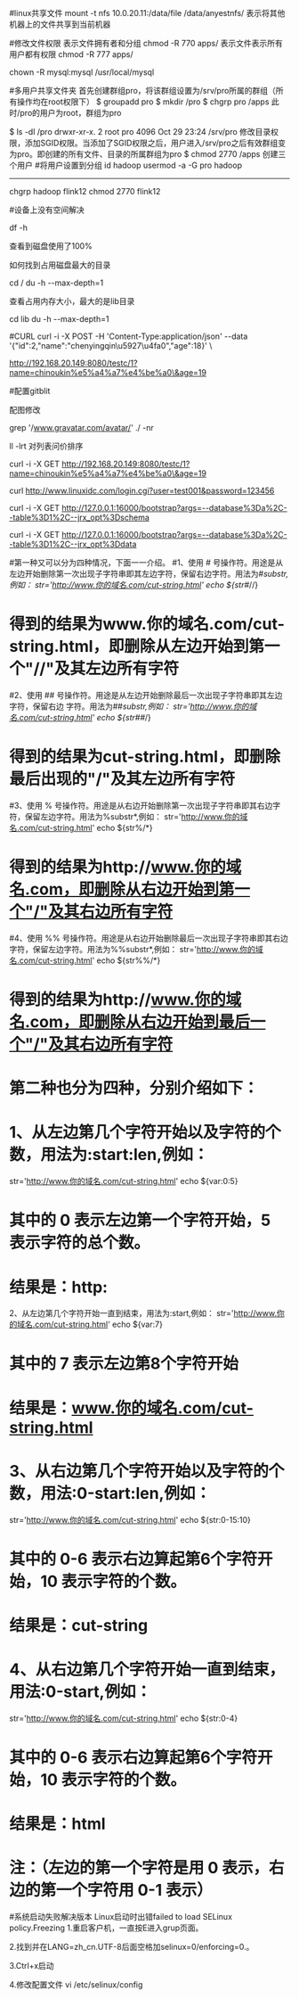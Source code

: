 #linux共享文件
mount -t nfs 10.0.20.11:/data/file /data/anyestnfs/
表示将其他机器上的文件共享到当前机器

#修改文件权限
表示文件拥有者和分组
chmod -R 770 apps/
表示文件表示所有用户都有权限
chmod -R 777 apps/

 chown -R mysql:mysql /usr/local/mysql


#多用户共享文件夹
首先创建群组pro，将该群组设置为/srv/pro所属的群组（所有操作均在root权限下）
$ groupadd pro
$ mkdir /pro
$ chgrp pro /apps
此时/pro的用户为root，群组为pro

$ ls -dl /pro
drwxr-xr-x. 2 root pro 4096 Oct 29 23:24 /srv/pro
修改目录权限，添加SGID权限。当添加了SGID权限之后，用户进入/srv/pro之后有效群组变为pro。即创建的所有文件、目录的所属群组为pro
$ chmod 2770 /apps
创建三个用户
#将用户设置到分组
id hadoop
usermod -a -G pro hadoop

-----------------------------------------------
chgrp hadoop flink12
chmod 2770 flink12


#设备上没有空间解决


df -h

查看到磁盘使用了100%



如何找到占用磁盘最大的目录

cd /
du -h --max-depth=1

查看占用内存大小，最大的是lib目录

cd lib
du -h --max-depth=1


#CURL
curl -i -X POST -H 'Content-Type:application/json' --data '{"id":2,"name":"chenyingqin\u5927\u4fa0","age":18}' \

http://192.168.20.149:8080/testc/1?name=chinoukin%e5%a4%a7%e4%be%a0\&age=19

#配置gitblit

配图修改

 grep '/www.gravatar.com/avatar/' ./ -nr


ll -lrt 
对列表问价排序

curl -i -X GET http://192.168.20.149:8080/testc/1?name=chinoukin%e5%a4%a7%e4%be%a0\&age=19


curl http://www.linuxidc.com/login.cgi?user=test001&password=123456

curl -i -X GET  http://127.0.0.1:16000/bootstrap?args=--database%3Da%2C--table%3D1%2C--jrx_opt%3Dschema

curl -i -X GET http://127.0.0.1:16000/bootstrap?args=--database%3Da%2C--table%3D1%2C--jrx_opt%3Ddata




#第一种又可以分为四种情况，下面一一介绍。
#1、使用 # 号操作符。用途是从左边开始删除第一次出现子字符串即其左边字符，保留右边字符。用法为#*substr,例如：
str='http://www.你的域名.com/cut-string.html'
echo ${str#*//}
# 得到的结果为www.你的域名.com/cut-string.html，即删除从左边开始到第一个"//"及其左边所有字符

#2、使用 ## 号操作符。用途是从左边开始删除最后一次出现子字符串即其左边字符，保留右边          字符。用法为##*substr,例如：
str='http://www.你的域名.com/cut-string.html'
echo ${str##*/}    
# 得到的结果为cut-string.html，即删除最后出现的"/"及其左边所有字符

#3、使用 % 号操作符。用途是从右边开始删除第一次出现子字符串即其右边字符，保留左边字符。用法为%substr*,例如：
str='http://www.你的域名.com/cut-string.html'
echo ${str%/*}
# 得到的结果为http://www.你的域名.com，即删除从右边开始到第一个"/"及其右边所有字符

#4、使用 %% 号操作符。用途是从右边开始删除最后一次出现子字符串即其右边字符，保留左边字符。用法为%%substr*,例如：
str='http://www.你的域名.com/cut-string.html'
echo ${str%%/*}
# 得到的结果为http://www.你的域名.com，即删除从右边开始到最后一个"/"及其右边所有字符

# 第二种也分为四种，分别介绍如下：
# 1、从左边第几个字符开始以及字符的个数，用法为:start:len,例如：
str='http://www.你的域名.com/cut-string.html'
echo ${var:0:5}
# 其中的 0 表示左边第一个字符开始，5 表示字符的总个数。
# 结果是：http:

2、从左边第几个字符开始一直到结束，用法为:start,例如：
str='http://www.你的域名.com/cut-string.html'
echo ${var:7}
# 其中的 7 表示左边第8个字符开始
# 结果是：www.你的域名.com/cut-string.html

# 3、从右边第几个字符开始以及字符的个数，用法:0-start:len,例如：
str='http://www.你的域名.com/cut-string.html'
echo ${str:0-15:10}
# 其中的 0-6 表示右边算起第6个字符开始，10 表示字符的个数。    
# 结果是：cut-string

# 4、从右边第几个字符开始一直到结束，用法:0-start,例如：
str='http://www.你的域名.com/cut-string.html'
echo ${str:0-4}
# 其中的 0-6 表示右边算起第6个字符开始，10 表示字符的个数。
# 结果是：html
# 注：（左边的第一个字符是用 0 表示，右边的第一个字符用 0-1 表示）


#系统启动失败解决版本
Linux启动时出错failed to load SELinux policy.Freezing
1.重启客户机，一直按E进入grup页面。

2.找到并在LANG=zh_cn.UTF-8后面空格加selinux=0/enforcing=0.。

3.Ctrl+x启动

4.修改配置文件 vi /etc/selinux/config